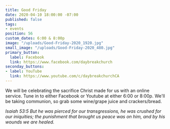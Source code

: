 ```yaml
---
title: Good Friday
date: 2020-04-10 18:00:00 -07:00
published: false
tags:
- events
position: 56
custom_dates: 6:00 & 8:00p
image: "/uploads/Good-Friday-2020_1920.jpg"
small_image: "/uploads/Good-Friday-2020_480.jpg"
primary_button:
  label: Facebook
  link: https://www.facebook.com/daybreakchurch
seconday_buttons:
- label: YouTube
  link: https://www.youtube.com/c/daybreakchurchCA
---
```


We will be celebrating the sacrifice Christ made for us with an online service. Tune in to either Facebook or Youtube at either 6:00 or 8:00p. We'll be taking communion, so grab some wine/grape juice and crackers/bread. 

*Isaiah 53:5 But he was pierced for our transgressions, he was crushed for our iniquities; the punishment that brought us peace was on him, and by his wounds we are healed.*  